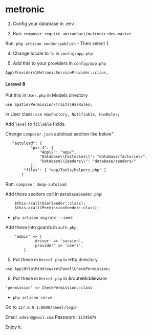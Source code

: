 # metronic

1) Config your database in .env.

2) Run:
`composer require amiranbari/metronic:dev-master`

 Run: `php artisan vendor:publish` - Then select 1.
 
 4) Change locale to `fa` in `config/app.php`
 
 5) Add this to your providers in `config/app.php`
 
 `App\Providers\MetronicServiceProvider::class,`
 
 #### Laravel 8
 Put this in `User.php` in Models directory
 
 `use Spatie\Permission\Traits\HasRoles;`
 
 In User class:
`use HasFactory, Notifiable, HasRoles;`

Add `level` to `fillable` fields.

Change `composer.json` autoload section like below"
```
   "autoload": {
           "psr-4": {
               "App\\": "app/",
               "Database\\Factories\\": "database/factories/",
               "Database\\Seeders\\": "database/seeders/"
           },
   		"files": [ "app/Tools/helpers.php" ]
       }   
 ```
 
 Run: `composer dump-autoload`
 
 Add these seeders call in `DatabaseSeeder.php`:
```
	$this->call(UserSeeder::class);
	$this->call(PermissionSeeder::class);
```

- `php artisan migrate --seed`

 Add these into guards in `auth.php`:
```
	'admin' => [
            'driver' => 'session',
            'provider' => 'users',
        ]
```
5) Put these in `Kernel.php` in Http directory

`use App\Http\Middleware\Panel\CheckPermission;`

6) Put these in `Kernel.php` in $routeMiddleware

`'permission' => CheckPermission::class`

  
- `php artisan serve`

Go to `127.0.0.1:8000/panel/login`

Email: `admin@gmail.com`
Password: `12345678`

Enjoy it.

